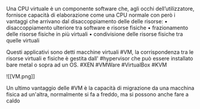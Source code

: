 Una CPU virtuale è un componente software che, agli occhi dell’utilizzatore, fornisce capacità di elaborazione come una CPU normale con però i vantaggi che arrivano dal disaccoppiamento delle delle risorse:
	• disaccoppiamento ulteriore tra software e risorse fisiche
	• frazionamento delle risorse fisiche in più virtuali
	• condivisione delle risorse fisiche tra quelle virtuali

Questi applicativi sono detti macchine virtuali #VM, la corrispondenza tra le risorse virtuali e fisiche è gestita dall' #hypervisor che può essere installato bare metal o sopra ad un OS. #XEN #VMWare #VirtualBox #KVM

![[VM.png]]

Un ultimo vantaggio delle #VM è la capacità di migrazione da una macchina fisica ad un'altra, normalmente si fa a freddo, ma si possono anche fare a caldo